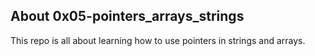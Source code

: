 ## About 0x05-pointers_arrays_strings
This repo is all about learning how to use pointers in strings and arrays. 
